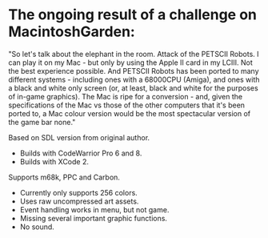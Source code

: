 The ongoing result of a challenge on MacintoshGarden:
===============

"So let's talk about the elephant in the room. Attack of the PETSCII Robots. I can play it on my Mac - but only by using the Apple II card in my LCIII. Not the best experience possible. And PETSCII Robots has been ported to many different systems - including ones with a 68000CPU (Amiga), and ones with a black and white only screen (or, at least, black and white for the purposes of in-game graphics). The Mac is ripe for a conversion - and, given the specifications of the Mac vs those of the other computers that it's been ported to, a Mac colour version would be the most spectacular version of the game bar none."

Based on SDL version from original author.

+ Builds with CodeWarrior Pro 6 and 8.
+ Builds with XCode 2.

Supports m68k, PPC and Carbon.

+ Currently only supports 256 colors.
+ Uses raw uncompressed art assets.
+ Event handling works in menu, but not game.
+ Missing several important graphic functions.
+ No sound.
